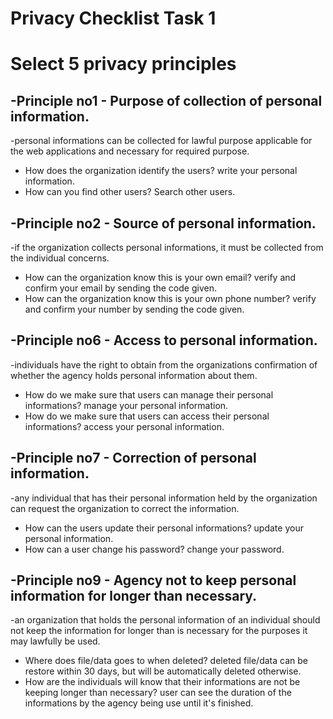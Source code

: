# Privacy Checklist Task 1 


# Select 5 privacy principles 

## -Principle no1 - Purpose of collection of personal information.
  -personal informations can be collected for lawful purpose applicable for the web applications and necessary for required purpose.

 - How does the organization identify the users?
 write your personal information.
 - How can you find other users?
 Search other users.

## -Principle no2 - Source of personal information.
  -if the organization collects personal informations, it must be collected from the individual concerns.

 - How can the organization know this is your own email?
 verify and confirm your email by sending the code given.
 - How can the organization know this is your own phone number?
 verify and confirm your number by sending the code given.

## -Principle no6 - Access to personal information.
  -individuals have the right to obtain from the organizations confirmation of whether the agency holds personal information about them.
 
 - How do we make sure that users can manage their personal informations?
 manage your personal information.
 - How do we make sure that users can access their personal informations?
 access your personal information.

## -Principle no7 - Correction of personal information.
  -any individual that has their personal information held by the organization can request the organization to correct the information.

 - How can the users update their personal informations?
 update your personal information.
 - How can a user change his password?
 change your password.

## -Principle no9 - Agency not to keep personal information for longer than necessary.
  -an organization that holds the personal information of an individual should not keep the information for longer than is necessary for the purposes it may lawfully be used.

 - Where does file/data goes to when deleted?
 deleted file/data can be restore within 30 days, but will be automatically deleted otherwise.
 - How are the individuals will know that their informations are not be keeping longer than necessary?
 user can see the duration of the informations by the agency being use until it's finished.





